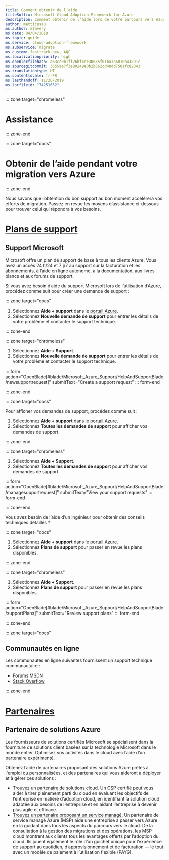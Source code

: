 ```yaml
---
title: Comment obtenir de l’aide
titleSuffix: Microsoft Cloud Adoption Framework for Azure
description: Comment obtenir de l’aide lors de votre parcours vers Azure
author: matticusau
ms.author: mlavery
ms.date: 04/04/2019
ms.topic: guide
ms.service: cloud-adoption-framework
ms.subservice: migrate
ms.custom: fasttrack-new, AQC
ms.localizationpriority: high
ms.openlocfilehash: a63cc0b1ff26bf4dc30635f01ba7a6810a43891c
ms.sourcegitcommit: 3655aa7f3e80249e0b2b562cd40dd750afc82043
ms.translationtype: HT
ms.contentlocale: fr-FR
ms.lasthandoff: 11/20/2019
ms.locfileid: "74251652"
---
```

::: zone target="chromeless"

# <a name="assistance"></a>Assistance

::: zone-end

::: zone target="docs"

# <a name="obtain-assistance-during-your-journey-to-azure"></a>Obtenir de l’aide pendant votre migration vers Azure

::: zone-end

Nous savons que l’obtention du bon support au bon moment accélérera vos efforts de migration. Passez en revue les moyens d’assistance ci-dessous pour trouver celui qui répondra à vos besoins.

# <a name="support-planstabsupportplans"></a>[Plans de support](#tab/SupportPlans)

## <a name="microsoft-support"></a>Support Microsoft

Microsoft offre un plan de support de base à tous les clients Azure. Vous avez un accès 24 h/24 et 7 j/7 au support sur la facturation et les abonnements, à l’aide en ligne autonome, à la documentation, aux livres blancs et aux forums de support.

Si vous avez besoin d’aide du support Microsoft lors de l’utilisation d’Azure, procédez comme suit pour créer une demande de support :

::: zone target="docs"

1. Sélectionnez **Aide + support** dans le [portail Azure](https://portal.azure.com).
1. Sélectionnez **Nouvelle demande de support** pour entrer les détails de votre problème et contacter le support technique.

::: zone-end

::: zone target="chromeless"

1. Sélectionnez **Aide + Support**.
1. Sélectionnez **Nouvelle demande de support** pour entrer les détails de votre problème et contacter le support technique.

::: form action="OpenBlade[#blade/Microsoft_Azure_Support/HelpAndSupportBlade/newsupportrequest]" submitText="Create a support request" ::: form-end

::: zone-end

::: zone target="docs"

Pour afficher vos demandes de support, procédez comme suit :

1. Sélectionnez **Aide + support** dans le [portail Azure](https://portal.azure.com).
1. Sélectionnez **Toutes les demandes de support** pour afficher vos demandes de support.

::: zone-end

::: zone target="chromeless"

1. Sélectionnez **Aide + Support**.
1. Sélectionnez **Toutes les demandes de support** pour afficher vos demandes de support.

::: form action="OpenBlade[#blade/Microsoft_Azure_Support/HelpAndSupportBlade/managesupportrequest]" submitText="View your support requests" ::: form-end

::: zone-end

Vous avez besoin de l’aide d’un ingénieur pour obtenir des conseils techniques détaillés ?

::: zone target="docs"

1. Sélectionnez **Aide + support** dans le [portail Azure](https://portal.azure.com).
1. Sélectionnez **Plans de support** pour passer en revue les plans disponibles.

::: zone-end

::: zone target="chromeless"

1. Sélectionnez **Aide + Support**.
1. Sélectionnez **Plans de support** pour passer en revue les plans disponibles.

::: form action="OpenBlade[#blade/Microsoft_Azure_Support/HelpAndSupportBlade/supportPlans]" submitText="Review support plans" ::: form-end

::: zone-end

::: zone target="docs"

## <a name="online-communities"></a>Communautés en ligne

Les communautés en ligne suivantes fournissent un support technique communautaire :

- [Forums MSDN](https://social.msdn.microsoft.com/Forums/home?forum=windowsazureplatform%2Cazuremarketplace%2Cwindowsazureplatformctp)
- [Stack Overflow](https://stackoverflow.com/questions/tagged/azure)

::: zone-end

# <a name="partnerstabpartners"></a>[Partenaires](#tab/Partners)

## <a name="azure-solutions-partner"></a>Partenaire de solutions Azure

Les fournisseurs de solutions certifiés Microsoft se spécialisent dans la fourniture de solutions client basées sur la technologie Microsoft dans le monde entier. Optimisez vos activités dans le cloud avec l’aide d’un partenaire expérimenté.

Obtenez l’aide de partenaires proposant des solutions Azure prêtes à l'emploi ou personnalisées, et des partenaires qui vous aideront à déployer et à gérer ces solutions :

- [Trouvez un partenaire de solutions cloud](https://www.microsoft.com/solution-providers/home). Un CSP certifié peut vous aider à tirer pleinement parti du cloud en évaluant les objectifs de l’entreprise en matière d’adoption cloud, en identifiant la solution cloud adaptée aux besoins de l’entreprise et en aidant l’entreprise à devenir plus agile et efficace.
- [Trouvez un partenaire proposant un service managé](https://www.microsoft.com/solution-providers/search?cacheId=16a3b49b-fef2-449d-bdf0-628008114cca). Un partenaire de service managé Azure (MSP) aide une entreprise à passer vers Azure en la guidant dans tous les aspects du parcours vers le cloud. De la consultation à la gestion des migrations et des opérations, les MSP cloud montrent aux clients tous les avantages offerts par l’adoption du cloud. Ils jouent également le rôle d’un guichet unique pour l’expérience de support au quotidien, d’approvisionnement et de facturation &mdash; le tout avec un modèle de paiement à l’utilisation flexible (PAYG).
